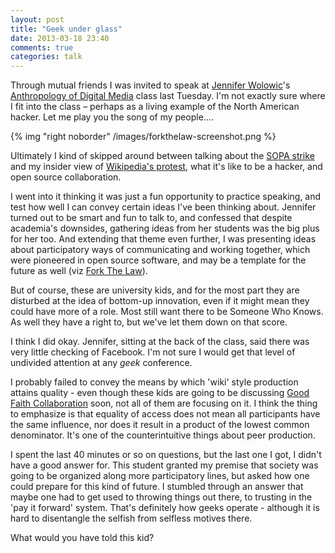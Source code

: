 ```yaml
---
layout: post
title: "Geek under glass"
date: 2013-03-18 23:40
comments: true
categories: talk
---
```

Through mutual friends I was invited to speak at [Jennifer Wolowic](https://twitter.com/Wolowic)'s 
[Anthropology of Digital Media](http://wiki.ubc.ca/Course:Anth378) class last Tuesday. I'm not exactly sure where 
I fit into the class &ndash; perhaps as a living example of the North American hacker. Let me play you the song of my people.... 

<!-- more -->
  
{% img "right noborder" /images/forkthelaw-screenshot.png %}

Ultimately I kind of skipped around between talking about the [SOPA strike](http://sopastrike.com) and 
my insider view of [Wikipedia's protest](http://en.wikipedia.org/wiki/Wikipedia:SOPA_initiative), what it's like to 
be a hacker, and open source collaboration. 

I went into it thinking it was just a fun opportunity to practice speaking, and test how well I can convey
certain ideas I've been thinking about. Jennifer turned out to be smart and fun to talk to, and confessed
that despite academia's downsides, gathering ideas from her students was the big plus for her too. And extending that 
theme even further, I was presenting ideas about participatory ways of communicating and working together, which 
were pioneered in open source software, and may be a template for the future as well (viz [Fork The Law](http://forkthelaw.org/)).

But of course, these are university kids, and for the most part they are disturbed at the idea of bottom-up innovation, even if 
it might mean they could have more of a role. Most still want there to be Someone Who Knows. As well they have a right to, but we've let 
them down on that score.

I think I did okay. Jennifer, sitting at the back of the class, said there was very little checking of Facebook. I'm not sure
I would get that level of undivided attention at any *geek* conference.

I probably failed to convey the means by which 'wiki' style production attains quality - even though these kids are going to be
discussing [Good Faith Collaboration](http://reagle.org/joseph/2010/gfc/) soon, not all of them are focusing on it. I think the thing to emphasize is that
equality of access does not mean all participants have the same influence, nor does it result in a product of the lowest 
common denominator. It's one of the counterintuitive things about peer production.

I spent the last 40 minutes or so on questions, but the last one I got, I didn't have a good answer for. This student granted
my premise that society was going to be organized along more participatory lines, but asked how one could prepare
for this kind of future. I stumbled through an answer that maybe one had to get used to throwing things out there,
to trusting in the 'pay it forward' system. That's definitely how geeks operate - although it is hard to 
disentangle the selfish from selfless motives there.

What would you have told this kid?

